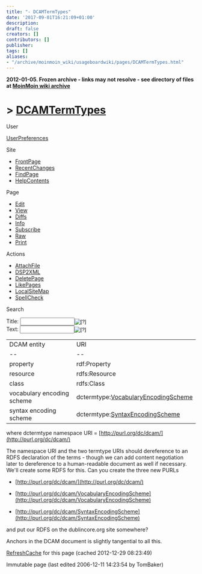 ```yaml
---
title: "- DCAMTermTypes"
date: '2017-09-01T16:21:09+01:00'
description: 
draft: false
creators: []
contributors: []
publisher: 
tags: []
aliases:
- "/archive/moinmoin_wiki/usageboardwiki/pages/DCAMTermTypes.html"
---
```


**2012-01-05. Frozen archive - links may not resolve - see directory of files at [MoinMoin wiki archive](/moinmoin-wiki-archive/)**

# > [DCAMTermTypes](http://dublincore.org/usageboardwiki/DCAMTermTypes?action=fullsearch&value=DCAMTermTypes&literal=1&case=1&context=40 "Click here to do a full-text search for this title")

User

 [UserPreferences](http://dublincore.org/usageboardwiki/UserPreferences)
  

Site

- [FrontPage](http://dublincore.org/usageboardwiki/FrontPage)
- [RecentChanges](http://dublincore.org/usageboardwiki/RecentChanges)
- [FindPage](http://dublincore.org/usageboardwiki/FindPage)
- [HelpContents](http://dublincore.org/usageboardwiki/HelpContents)

Page

- [Edit](http://dublincore.org/usageboardwiki/DCAMTermTypes?action=edit "Edit")
- [View](http://dublincore.org/usageboardwiki/DCAMTermTypes "View")
- [Diffs](http://dublincore.org/usageboardwiki/DCAMTermTypes?action=diff "Diffs")
- [Info](http://dublincore.org/usageboardwiki/DCAMTermTypes?action=info "Info")
- [Subscribe](http://dublincore.org/usageboardwiki/DCAMTermTypes?action=subscribe "Subscribe")
- [Raw](http://dublincore.org/usageboardwiki/DCAMTermTypes?action=raw "Raw")
- [Print](http://dublincore.org/usageboardwiki/DCAMTermTypes?action=print "Print")

Actions

- [AttachFile](http://dublincore.org/usageboardwiki/DCAMTermTypes?action=AttachFile)
- [DSP2XML](http://dublincore.org/usageboardwiki/DCAMTermTypes?action=DSP2XML)
- [DeletePage](http://dublincore.org/usageboardwiki/DCAMTermTypes?action=DeletePage)
- [LikePages](http://dublincore.org/usageboardwiki/DCAMTermTypes?action=LikePages)
- [LocalSiteMap](http://dublincore.org/usageboardwiki/DCAMTermTypes?action=LocalSiteMap)
- [SpellCheck](http://dublincore.org/usageboardwiki/DCAMTermTypes?action=SpellCheck)

Search

<form method="POST" action="/usageboardwiki/DCAMTermTypes">
<p>
<input name="action" value="inlinesearch" type="hidden">
<input name="context" value="40" type="hidden">
Title: <input name="text_title" size="15" maxlength="50" type="text"><input src="DCAMTermTypes_files/moin-search.png" name="button_title" alt="[?]" type="image"><br>Text: <input name="text_full" size="15" maxlength="50" type="text"><input src="DCAMTermTypes_files/moin-search.png" name="button_full" alt="[?]" type="image">
</p>
</form>

<table>
  <tbody>
    <tr>
      <td>
        DCAM entity </td>
      <td>
        URI</td>
    </tr>
    <tr>
      <td>
        -- </td>
      <td>
        --</td>
    </tr>
    <tr>
      <td>
        property </td>
      <td>
        rdf:Property</td>
    </tr>
    <tr>
      <td>
        resource </td>
      <td>
        rdfs:Resource</td>
    </tr>
    <tr>
      <td>
        class </td>
      <td>
        rdfs:Class</td>
    </tr>
    <tr>
      <td>
        vocabulary encoding scheme </td>
      <td>
        dctermtype:<a class="nonexistent" href="http://dublincore.org/usageboardwiki/VocabularyEncodingScheme">VocabularyEncodingScheme</a>
      </td>
    </tr>
    <tr>
      <td>
        syntax encoding scheme </td>
      <td>
        dctermtype:<a class="nonexistent" href="http://dublincore.org/usageboardwiki/SyntaxEncodingScheme">SyntaxEncodingScheme</a>
      </td>
    </tr>
  </tbody>
</table>


where dctermtype namespace URI = [http://purl.org/dc/dcam/](http://purl.org/dc/dcam/)

The namespace URI and the two termtype URIs should dereference to an RDFS declaration of the terms - though we can add content negotiation later to dereference to a human-readable document as well if necessary. We'll create some RDFS for this. Can you create the three new PURLs

- [http://purl.org/dc/dcam/](http://purl.org/dc/dcam/)

- [http://purl.org/dc/dcam/VocabularyEncodingScheme](http://purl.org/dc/dcam/VocabularyEncodingScheme)

- [http://purl.org/dc/dcam/SyntaxEncodingScheme](http://purl.org/dc/dcam/SyntaxEncodingScheme)

and put our RDFS on the dublincore.org site somewhere?

Anchors in the DCAM document is slightly tangential to all this.

 [RefreshCache](http://dublincore.org/usageboardwiki/DCAMTermTypes?action=refresh&arena=Page.py&key=DCAMTermTypes.text_html) for this page (cached 2012-12-29 08:23:49)  

Immutable page (last edited 2006-12-11 14:23:54 by TomBaker)

